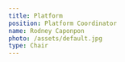 ```yaml
---
title: Platform
position: Platform Coordinator
name: Rodney Caponpon
photo: /assets/default.jpg
type: Chair
---
```

